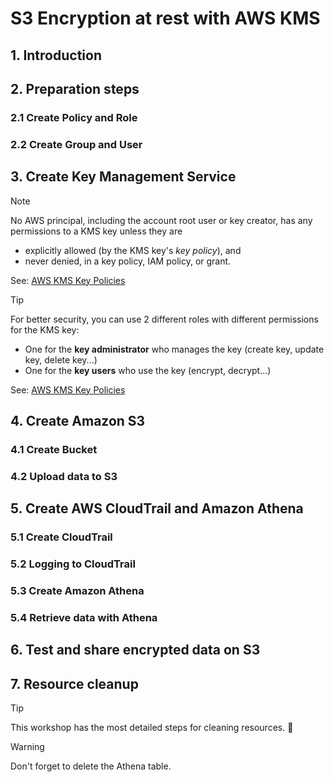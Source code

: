 # S3 Encryption at rest with AWS KMS

## 1. Introduction

## 2. Preparation steps

### 2.1 Create Policy and Role

### 2.2 Create Group and User

## 3. Create Key Management Service

> [!NOTE]
> No AWS principal, including the account root user or key creator, has any permissions to a KMS key unless they are
>
> - explicitly allowed (by the KMS key's _key policy_), and
> - never denied, in a key policy, IAM policy, or grant.
>
> See: [AWS KMS Key Policies](https://docs.aws.amazon.com/kms/latest/developerguide/key-policies.html)

> [!TIP]
> For better security, you can use 2 different roles with different permissions for the KMS key:
>
> - One for the **key administrator** who manages the key (create key, update key, delete key...)
> - One for the **key users** who use the key (encrypt, decrypt...)
>
> See: [AWS KMS Key Policies](https://docs.aws.amazon.com/kms/latest/developerguide/key-policies.html)

## 4. Create Amazon S3

### 4.1 Create Bucket

### 4.2 Upload data to S3

## 5. Create AWS CloudTrail and Amazon Athena

### 5.1 Create CloudTrail

### 5.2 Logging to CloudTrail

### 5.3 Create Amazon Athena

### 5.4 Retrieve data with Athena

## 6. Test and share encrypted data on S3

## 7. Resource cleanup

> [!TIP]
> This workshop has the most detailed steps for cleaning resources. 👏

> [!WARNING]
> Don't forget to delete the Athena table.
